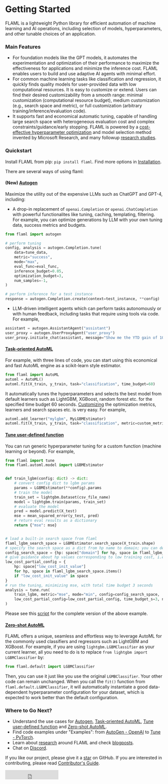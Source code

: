 # Getting Started

<!-- ### Welcome to FLAML, a Fast Library for Automated Machine Learning & Tuning! -->

FLAML is a lightweight Python library for efficient automation of machine
learning and AI operations, including selection of
models, hyperparameters, and other tunable choices of an application.

### Main Features

* For foundation models like the GPT models, it automates the experimentation and optimization of their performance to maximize the effectiveness for applications and minimize the inference cost. FLAML enables users to build and use adaptive AI agents with minimal effort.
* For common machine learning tasks like classification and regression, it quickly finds quality models for user-provided data with low computational resources. It is easy to customize or extend. Users can find their desired customizability from a smooth range: minimal customization (computational resource budget), medium customization (e.g., search space and metric), or full customization (arbitrary training/inference/evaluation code).
* It supports fast and economical automatic tuning, capable of handling large search space with heterogeneous evaluation cost and complex constraints/guidance/early stopping. FLAML is powered by a [cost-effective
hyperparameter optimization](/docs/Use-Cases/Tune-User-Defined-Function#hyperparameter-optimization-algorithm)
and model selection method invented by Microsoft Research, and many followup [research studies](/docs/Research).

### Quickstart

Install FLAML from pip: `pip install flaml`. Find more options in [Installation](/docs/Installation).

There are several ways of using flaml:

#### (New) [Autogen](/docs/Use-Cases/Autogen)

Maximize the utility out of the expensive LLMs such as ChatGPT and GPT-4, including:
- A drop-in replacement of `openai.Completion` or `openai.ChatCompletion` with powerful functionalites like tuning, caching, templating, filtering. For example, you can optimize generations by LLM with your own tuning data, success metrics and budgets.
```python
from flaml import autogen

# perform tuning
config, analysis = autogen.Completion.tune(
    data=tune_data,
    metric="success",
    mode="max",
    eval_func=eval_func,
    inference_budget=0.05,
    optimization_budget=3,
    num_samples=-1,
)

# perform inference for a test instance
response = autogen.Completion.create(context=test_instance, **config)
```
- LLM-driven intelligent agents which can perform tasks autonomously or with human feedback, including tasks that require using tools via code. For example,
```python
assistant = autogen.AssistantAgent("assistant")
user_proxy = autogen.UserProxyAgent("user_proxy")
user_proxy.initiate_chat(assistant, message="Show me the YTD gain of 10 largest technology companies as of today.")
```

#### [Task-oriented AutoML](/docs/Use-Cases/task-oriented-automl)

For example, with three lines of code, you can start using this economical and fast AutoML engine as a scikit-learn style estimator.

```python
from flaml import AutoML
automl = AutoML()
automl.fit(X_train, y_train, task="classification", time_budget=60)
```

It automatically tunes the hyperparameters and selects the best model from default learners such as LightGBM, XGBoost, random forest etc. for the specified time budget 60 seconds. [Customizing](/docs/Use-Cases/task-oriented-automl#customize-automlfit) the optimization metrics, learners and search spaces etc. is very easy. For example,

```python
automl.add_learner("mylgbm", MyLGBMEstimator)
automl.fit(X_train, y_train, task="classification", metric=custom_metric, estimator_list=["mylgbm"], time_budget=60)
```

#### [Tune user-defined function](/docs/Use-Cases/Tune-User-Defined-Function)

You can run generic hyperparameter tuning for a custom function (machine learning or beyond). For example,

```python
from flaml import tune
from flaml.automl.model import LGBMEstimator


def train_lgbm(config: dict) -> dict:
    # convert config dict to lgbm params
    params = LGBMEstimator(**config).params
    # train the model
    train_set = lightgbm.Dataset(csv_file_name)
    model = lightgbm.train(params, train_set)
    # evaluate the model
    pred = model.predict(X_test)
    mse = mean_squared_error(y_test, pred)
    # return eval results as a dictionary
    return {"mse": mse}


# load a built-in search space from flaml
flaml_lgbm_search_space = LGBMEstimator.search_space(X_train.shape)
# specify the search space as a dict from hp name to domain; you can define your own search space same way
config_search_space = {hp: space["domain"] for hp, space in flaml_lgbm_search_space.items()}
# give guidance about hp values corresponding to low training cost, i.e., {"n_estimators": 4, "num_leaves": 4}
low_cost_partial_config = {
    hp: space["low_cost_init_value"]
    for hp, space in flaml_lgbm_search_space.items()
    if "low_cost_init_value" in space
}
# run the tuning, minimizing mse, with total time budget 3 seconds
analysis = tune.run(
    train_lgbm, metric="mse", mode="min", config=config_search_space,
    low_cost_partial_config=low_cost_partial_config, time_budget_s=3, num_samples=-1,
)
```
Please see this [script](https://github.com/microsoft/FLAML/blob/main/test/tune_example.py) for the complete version of the above example.

#### [Zero-shot AutoML](/docs/Use-Cases/Zero-Shot-AutoML)

FLAML offers a unique, seamless and effortless way to leverage AutoML for the commonly used classifiers and regressors such as LightGBM and XGBoost. For example, if you are using `lightgbm.LGBMClassifier` as your current learner, all you need to do is to replace `from lightgbm import LGBMClassifier` by:

```python
from flaml.default import LGBMClassifier
```

Then, you can use it just like you use the original `LGMBClassifier`. Your other code can remain unchanged. When you call the `fit()` function from `flaml.default.LGBMClassifier`, it will automatically instantiate a good data-dependent hyperparameter configuration for your dataset, which is expected to work better than the default configuration.

### Where to Go Next?

* Understand the use cases for [Autogen](/docs/Use-Cases/Auto-Generation), [Task-oriented AutoML](/docs/Use-Cases/Task-Oriented-Automl), [Tune user-defined function](/docs/Use-Cases/Tune-User-Defined-Function) and [Zero-shot AutoML](/docs/Use-Cases/Zero-Shot-AutoML).
* Find code examples under "Examples": from [AutoGen - OpenAI](/docs/Examples/AutoGen-OpenAI) to [Tune - PyTorch](/docs/Examples/Tune-PyTorch).
* Learn about [research](/docs/Research) around FLAML and check [blogposts](/blog).
* Chat on [Discord](https://discord.gg/Cppx2vSPVP).

If you like our project, please give it a [star](https://github.com/microsoft/FLAML/stargazers) on GitHub. If you are interested in contributing, please read [Contributor's Guide](/docs/Contribute).

<iframe src="https://ghbtns.com/github-btn.html?user=microsoft&amp;repo=FLAML&amp;type=star&amp;count=true&amp;size=large" frameborder="0" scrolling="0" width="170" height="30" title="GitHub"></iframe>
